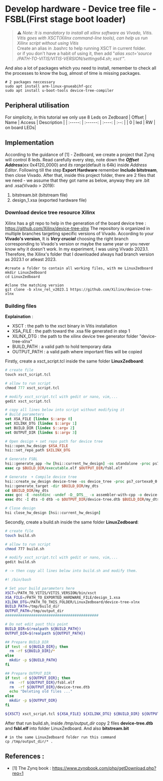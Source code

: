 # Develop hardware - Device tree file - FSBL(First stage boot loader)
> ⚠️ _Note: It is mandatory to install all xilinx software as Vivado, Vitis. Vitis goes with XSCT(Xilinx command-line tools), can help us run Xilinx script without using Vitis_ \
> Create an alias in .bashrc to help running XSCT in current folder. \
> or if you don't have a habit of using it, then add "_alias xsct='source /PATH-TO-VITIS/VITIS-VERSION/settings64.sh; xsct_'".

And also a lot of packages which you need to install, remember to check all the processes to know the bug, almost of time is missing packages.
```
# 2 packages neccessary
sudo apt install arm-linux-gnueabihf-gcc
sudo apt install u-boot-tools device-tree-compiler
```

## Peripheral utilisation
For simplicity, in this tutorial we only use 8 Leds on Zedboard
| Offset  | Name     | Access  | Description  |
| :-----: | :------: | :----:  | :--:         |
| 0       |   led    | RW      | on board LEDs|

## Implementation
According to the guidance of [1] - Zedboard, we create a project that Zynq will control 8 leds. Read carefully every step, note down the **_Offset Address_**(ex 0x4120_0000)
and _its range_(default is 64k) inside _Address Editor_. Following till the step **Export Hardware** remember **Include bitstream**, then close Vivado.
After that, inside this project folder, there are 2 files that we need - we assume that they got name as below, anyway they are .bit and .xsa(Vivado > 2019):
1. bitstream.bit (bitstream file)
2. design_1.xsa (exported hardware file)

### Download device tree resource Xilinx
Xilinx has a git repo to help in the generation of the board device tree : https://github.com/Xilinx/device-tree-xlnx
The repository is organized in multiple branches targeting specific versions of Vivado. According to your **Vivado's version**, It is **_Very crucial_** choosing the right branch corresponding to 
Vivado's version or maybe the same year or you never know why it doesn't work.
In my experiment, I was using Vivado 2023.1. Therefore, the Xilinx's folder that I downloaded always had branch version as 2023.1 or atleast 2023.

``` shell
#create a folder to contain all working files, with me LinuxZedboard
mkdir LinuxZedboard
cd LinuxZedboard

#clone the matching version
git clone -b xlnx_rel_v2023.1 https://github.com/Xilinx/device-tree-xlnx
```

### Building files
**Explaination** :
- XSCT : the path to the xsct binary in Vitis installation
- XSA_FILE : the path toward the .xsa file generated in step 1
- XILINX_DTG : the path to the xilinx device tree generator folder "device-tree-xlnx"
- BUILD_PATH : a valid path to hold temporary data
- OUTPUT_PATH : a valid path where important files will be copied

Firstly, create a xsct_script.tcl inside the same folder **LinuxZedboard**:
``` xsct_script.tcl
# create file
touch xsct_script.tcl

# allow to run script
chmod 777 xsct_script.tcl

# modify xsct_script.tcl with gedit or nano, vim,...
gedit xsct_script.tcl

# copy all lines below into script without modifying it
# Build parameters
set XSA_FILE [lindex $::argv 0]
set XILINX_DTG [lindex $::argv 1]
set BUILD_DIR [lindex $::argv 2]
set OUTPUT_DIR [lindex $::argv 3]

# Open design + set repo path for device tree
hsi::open_hw_design $XSA_FILE
hsi::set_repo_path $XILINX_DTG

# Generate FSBL
hsi::generate_app -hw [hsi::current_hw_design] -os standalone -proc ps7_cortexa9_0 -app zynq_fsbl -compile -sw fsbl -dir $BUILD_DIR
exec cp $BUILD_DIR/executable.elf $OUTPUT_DIR/fsbl.elf

# Generate  + Compile device tree
hsi::create_sw_design device-tree -os device_tree -proc ps7_cortexa9_0
hsi::generate_target -dir $BUILD_DIR/my_dts
cd $BUILD_DIR/my_dts
exec gcc -E -nostdinc -undef -D__DTS__ -x assembler-with-cpp -o device-tree.dts system-top.dts
exec dtc -I dts -O dtb -o $OUTPUT_DIR/device-tree.dtb $BUILD_DIR/my_dts/device-tree.dts

# Close design
hsi close_hw_design [hsi::current_hw_design]
```

Secondly, create a build.sh inside the same folder **LinuxZedboard**:
``` build.sh
# create file
touch build.sh

# allow to run script
chmod 777 build.sh

# modify xsct_script.tcl with gedit or nano, vim,...
gedit build.sh

# -> then copy all lines below into build.sh and modify them.

#! /bin/bash

# Set your build parameters here
XSCT=/PATH_TO_VITIS/VITIS_VERSION/bin/xsct
XSA_FILE=/PATH_TO_EXPORTED_HARDWARE_FILE/design_1.xsa
XILINX_DTG=/PATH_TO_THIS_FOLDER/LinuxZedboard/device-tree-xlnx
BUILD_PATH=/tmp/build_dir
OUTPUT_PATH=/tmp/output_dir
###########################################

# Do not edit past this point
BUILD_DIR=$(realpath ${BUILD_PATH})
OUTPUT_DIR=$(realpath ${OUTPUT_PATH})

## Prepare BUILD_DIR
if test -d ${BUILD_DIR}; then
  rm -rf ${BUILD_DIR}/*
else
  mkdir -p ${BUILD_PATH}
fi

## Prepare OUTPUT_DIR
if test -d ${OUTPUT_DIR}; then
  rm  -rf ${OUTPUT_DIR}/fsbl.elf
  rm  -rf ${OUTPUT_DIR}/device-tree.dtb
  echo "Deleting old files ..."
else
  mkdir -p ${OUTPUT_DIR}
fi

${XSCT} xsct_script.tcl ${XSA_FILE} ${XILINX_DTG} ${BUILD_DIR} ${OUTPUT_DIR}
```
After that run build.sh, inside _/tmp/output_dir_ copy 2 files **device-tree.dtb** and **fsbl.elf** into folder LinuxZedboard. And also **bitstream.bit**
```
# in the same LinuxZedboard folder run this command
cp /tmp/output_dir/* .
```





























## References :
- [1] The Zynq book : https://www.zynqbook.com/php/getDownload.php?req=1
